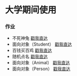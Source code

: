 # 大学期间使用

### 作业
- 不死神兔      [戳我直达](./homework/ImmortalRabbit.java ) 
- 面向对象（Student）  [戳我直达](./homework/Student ) 
- 百钱买百鸡  [戳我直达](./homework/Chicken.java ) 
- 随机点名  [戳我直达](./homework/随机点名/StudentDemo.java ) 
- 面向对象（Animal）  [戳我直达](./homework/Animal ) 
- 面向对象（Person）  [戳我直达](./homework/Person ) 

